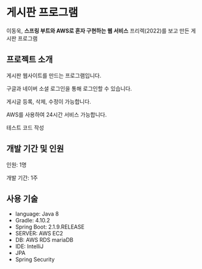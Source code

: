 # 게시판 프로그램
이동욱, __스프링 부트와 AWS로 혼자 구현하는 웹 서비스__ 프리렉(2022)를 보고 만든 게시판 프로그램

## 프로젝트 소개
게시판 웹사이트를 만드는 프로그램입니다.

구글과 네이버 소셜 로그인을 통해 로그인할 수 있습니다.

게시글 등록, 삭제, 수정이 가능합니다.

AWS를 사용하여 24시간 서비스 가능합니다.

테스트 코드 작성

## 개발 기간 및 인원
인원: 1명

개발 기간: 1주

## 사용 기술
- language: Java 8
- Gradle: 4.10.2
- Spring Boot: 2.1.9.RELEASE
- SERVER: AWS EC2
- DB: AWS RDS mariaDB
- IDE: IntelliJ
- JPA
- Spring Security

